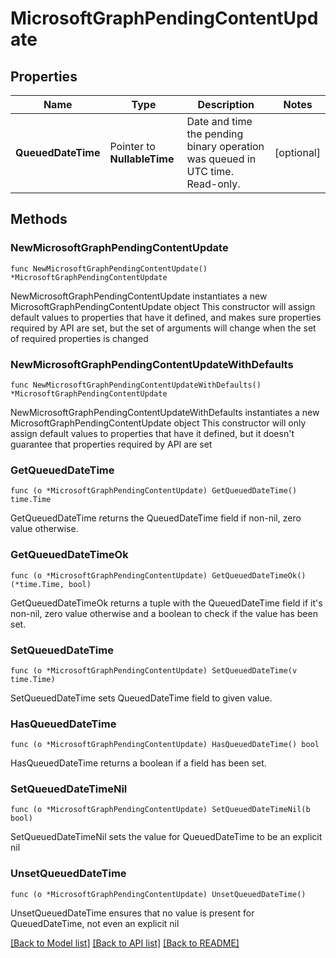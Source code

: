 # MicrosoftGraphPendingContentUpdate

## Properties

Name | Type | Description | Notes
------------ | ------------- | ------------- | -------------
**QueuedDateTime** | Pointer to **NullableTime** | Date and time the pending binary operation was queued in UTC time. Read-only. | [optional] 

## Methods

### NewMicrosoftGraphPendingContentUpdate

`func NewMicrosoftGraphPendingContentUpdate() *MicrosoftGraphPendingContentUpdate`

NewMicrosoftGraphPendingContentUpdate instantiates a new MicrosoftGraphPendingContentUpdate object
This constructor will assign default values to properties that have it defined,
and makes sure properties required by API are set, but the set of arguments
will change when the set of required properties is changed

### NewMicrosoftGraphPendingContentUpdateWithDefaults

`func NewMicrosoftGraphPendingContentUpdateWithDefaults() *MicrosoftGraphPendingContentUpdate`

NewMicrosoftGraphPendingContentUpdateWithDefaults instantiates a new MicrosoftGraphPendingContentUpdate object
This constructor will only assign default values to properties that have it defined,
but it doesn't guarantee that properties required by API are set

### GetQueuedDateTime

`func (o *MicrosoftGraphPendingContentUpdate) GetQueuedDateTime() time.Time`

GetQueuedDateTime returns the QueuedDateTime field if non-nil, zero value otherwise.

### GetQueuedDateTimeOk

`func (o *MicrosoftGraphPendingContentUpdate) GetQueuedDateTimeOk() (*time.Time, bool)`

GetQueuedDateTimeOk returns a tuple with the QueuedDateTime field if it's non-nil, zero value otherwise
and a boolean to check if the value has been set.

### SetQueuedDateTime

`func (o *MicrosoftGraphPendingContentUpdate) SetQueuedDateTime(v time.Time)`

SetQueuedDateTime sets QueuedDateTime field to given value.

### HasQueuedDateTime

`func (o *MicrosoftGraphPendingContentUpdate) HasQueuedDateTime() bool`

HasQueuedDateTime returns a boolean if a field has been set.

### SetQueuedDateTimeNil

`func (o *MicrosoftGraphPendingContentUpdate) SetQueuedDateTimeNil(b bool)`

 SetQueuedDateTimeNil sets the value for QueuedDateTime to be an explicit nil

### UnsetQueuedDateTime
`func (o *MicrosoftGraphPendingContentUpdate) UnsetQueuedDateTime()`

UnsetQueuedDateTime ensures that no value is present for QueuedDateTime, not even an explicit nil

[[Back to Model list]](../README.md#documentation-for-models) [[Back to API list]](../README.md#documentation-for-api-endpoints) [[Back to README]](../README.md)


